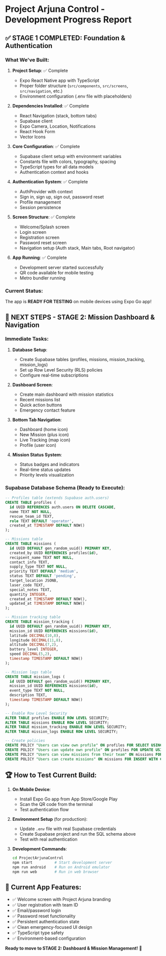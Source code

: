# Project Arjuna Control - Development Progress Report

## ✅ STAGE 1 COMPLETED: Foundation & Authentication

### What We've Built:
1. **Project Setup**: ✅ Complete
   - Expo React Native app with TypeScript
   - Proper folder structure (`src/components`, `src/screens`, `src/navigation`, etc.)
   - Environment configuration (.env file with placeholders)

2. **Dependencies Installed**: ✅ Complete
   - React Navigation (stack, bottom tabs)
   - Supabase client
   - Expo Camera, Location, Notifications
   - React Hook Form
   - Vector Icons

3. **Core Configuration**: ✅ Complete
   - Supabase client setup with environment variables
   - Constants file with colors, typography, spacing
   - TypeScript types for all data models
   - Authentication context and hooks

4. **Authentication System**: ✅ Complete
   - AuthProvider with context
   - Sign in, sign up, sign out, password reset
   - Profile management
   - Session persistence

5. **Screen Structure**: ✅ Complete
   - Welcome/Splash screen
   - Login screen
   - Registration screen
   - Password reset screen
   - Navigation setup (Auth stack, Main tabs, Root navigator)

6. **App Running**: ✅ Complete
   - Development server started successfully
   - QR code available for mobile testing
   - Metro bundler running

### Current Status:
The app is **READY FOR TESTING** on mobile devices using Expo Go app!

## 🎯 NEXT STEPS - STAGE 2: Mission Dashboard & Navigation

### Immediate Tasks:
1. **Database Setup**:
   - Create Supabase tables (profiles, missions, mission_tracking, mission_logs)
   - Set up Row Level Security (RLS) policies
   - Configure real-time subscriptions

2. **Dashboard Screen**:
   - Create main dashboard with mission statistics
   - Recent missions list
   - Quick action buttons
   - Emergency contact feature

3. **Bottom Tab Navigation**:
   - Dashboard (home icon)
   - New Mission (plus icon)
   - Live Tracking (map icon)
   - Profile (user icon)

4. **Mission Status System**:
   - Status badges and indicators
   - Real-time status updates
   - Priority levels visualization

### Supabase Database Schema (Ready to Execute):
```sql
-- Profiles table (extends Supabase auth.users)
CREATE TABLE profiles (
  id UUID REFERENCES auth.users ON DELETE CASCADE,
  name TEXT NOT NULL,
  rescue_team_id TEXT,
  role TEXT DEFAULT 'operator',
  created_at TIMESTAMP DEFAULT NOW()
);

-- Missions table
CREATE TABLE missions (
  id UUID DEFAULT gen_random_uuid() PRIMARY KEY,
  created_by UUID REFERENCES profiles(id),
  recipient_name TEXT NOT NULL,
  contact_info TEXT,
  supply_type TEXT NOT NULL,
  priority TEXT DEFAULT 'medium',
  status TEXT DEFAULT 'pending',
  target_location JSONB,
  laser_code TEXT,
  special_notes TEXT,
  quantity INTEGER,
  created_at TIMESTAMP DEFAULT NOW(),
  updated_at TIMESTAMP DEFAULT NOW()
);

-- Mission tracking table
CREATE TABLE mission_tracking (
  id UUID DEFAULT gen_random_uuid() PRIMARY KEY,
  mission_id UUID REFERENCES missions(id),
  latitude DECIMAL(10,8),
  longitude DECIMAL(11,8),
  altitude DECIMAL(7,2),
  battery_level INTEGER,
  speed DECIMAL(5,2),
  timestamp TIMESTAMP DEFAULT NOW()
);

-- Mission logs table
CREATE TABLE mission_logs (
  id UUID DEFAULT gen_random_uuid() PRIMARY KEY,
  mission_id UUID REFERENCES missions(id),
  event_type TEXT NOT NULL,
  description TEXT,
  timestamp TIMESTAMP DEFAULT NOW()
);

-- Enable Row Level Security
ALTER TABLE profiles ENABLE ROW LEVEL SECURITY;
ALTER TABLE missions ENABLE ROW LEVEL SECURITY;
ALTER TABLE mission_tracking ENABLE ROW LEVEL SECURITY;
ALTER TABLE mission_logs ENABLE ROW LEVEL SECURITY;

-- Create policies
CREATE POLICY "Users can view own profile" ON profiles FOR SELECT USING (auth.uid() = id);
CREATE POLICY "Users can update own profile" ON profiles FOR UPDATE USING (auth.uid() = id);
CREATE POLICY "Users can view missions from their team" ON missions FOR SELECT USING (true);
CREATE POLICY "Users can create missions" ON missions FOR INSERT WITH CHECK (auth.uid() = created_by);
```

## 🏆 How to Test Current Build:

1. **On Mobile Device**:
   - Install Expo Go app from App Store/Google Play
   - Scan the QR code from the terminal
   - Test authentication flow

2. **Environment Setup** (for production):
   - Update `.env` file with real Supabase credentials
   - Create Supabase project and run the SQL schema above
   - Test with real authentication

3. **Development Commands**:
   ```bash
   cd ProjectArjunaControl
   npm start          # Start development server
   npm run android    # Run on Android emulator
   npm run web        # Run in web browser
   ```

## 📱 Current App Features:
- ✅ Welcome screen with Project Arjuna branding
- ✅ User registration with team ID
- ✅ Email/password login
- ✅ Password reset functionality
- ✅ Persistent authentication state
- ✅ Clean emergency-focused UI design
- ✅ TypeScript type safety
- ✅ Environment-based configuration

**Ready to move to STAGE 2: Dashboard & Mission Management!** 🚀
